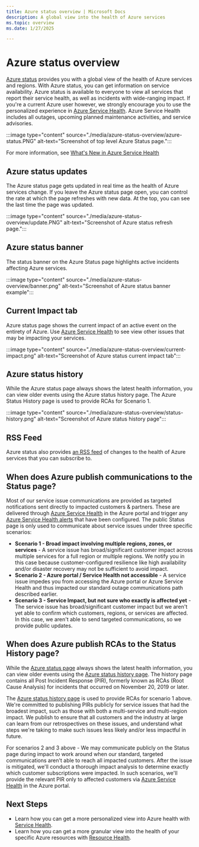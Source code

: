 ```yaml
---
title: Azure status overview | Microsoft Docs
description: A global view into the health of Azure services
ms.topic: overview
ms.date: 1/27/2025

---
```

# Azure status overview

[Azure status](https://azure.status.microsoft/) provides you with a global view of the health of Azure services and regions. With Azure status, you can get information on service availability. Azure status is available to everyone to view all services that report their service health, as well as incidents with wide-ranging impact. If you're a current Azure user however, we strongly encourage you to use the personalized experience in [Azure Service Health](https://aka.ms/azureservicehealth). Azure Service Health includes all outages, upcoming planned maintenance activities, and service advisories.

:::image type="content" source="./media/azure-status-overview/azure-status.PNG" alt-text="Screenshot of top level Azure Status page.":::

For more information, see [What's New in Azure Service Health](whats-new.md#azure-service-health-portal-experience-update) 

## Azure status updates

The Azure status page gets updated in real time as the health of Azure services change. If you leave the Azure status page open, you can control the rate at which the page refreshes with new data. At the top, you can see the last time the page was updated.

:::image type="content" source="./media/azure-status-overview/update.PNG" alt-text="Screenshot of Azure status refresh page.":::

## Azure status banner

The status banner on the Azure Status page highlights active incidents affecting Azure services.

:::image type="content" source="./media/azure-status-overview/banner.png" alt-text="Screenshot of Azure status banner example":::

## Current Impact tab

Azure status page shows the current impact of an active event on the entirety of Azure. Use [Azure Service Health](service-health-overview.md) to see view other issues that may be impacting your services.  

:::image type="content" source="./media/azure-status-overview/current-impact.png" alt-text="Screenshot of Azure status current impact tab":::

## Azure status history

While the Azure status page always shows the latest health information, you can view older events using the Azure status history page. The Azure Status History page is used to provide RCAs for Scenario 1. 

:::image type="content" source="./media/azure-status-overview/status-history.png" alt-text="Screenshot of Azure status history page":::

## RSS Feed

Azure status also provides [an RSS feed](https://azure.status.microsoft/status/feed/) of changes to the health of Azure services that you can subscribe to.

## When does Azure publish communications to the Status page?
 
Most of our service issue communications are provided as targeted notifications sent directly to impacted customers & partners. These are delivered through [Azure Service Health](https://azure.microsoft.com/features/service-health/) in the Azure portal and trigger any [Azure Service Health alerts](./alerts-activity-log-service-notifications-portal.md?toc=%2fazure%2fservice-health%2ftoc.json) that have been configured. The public Status page is only used to communicate about service issues under three specific scenarios:

- **Scenario 1 - Broad impact involving multiple regions, zones, or services** - A service issue has broad/significant customer impact across multiple services for a full region or multiple regions. We notify you in this case because customer-configured resilience like high availability and/or disaster recovery may not be sufficient to avoid impact.
- **Scenario 2 - Azure portal / Service Health not accessible** - A service issue impedes you from accessing the Azure portal or Azure Service Health and thus impacted our standard outage communications path described earlier. 
- **Scenario 3 - Service Impact, but not sure who exactly is affected yet** - The service issue has broad/significant customer impact but we aren't yet able to confirm which customers, regions, or services are affected. In this case, we aren't able to send targeted communications, so we provide public updates.
 
## When does Azure publish RCAs to the Status History page?

While the [Azure status page](https://azure.status.microsoft/status) always shows the latest health information, you can view older events using the [Azure status history page](https://azure.status.microsoft/status/history/). The history page contains all Post Incident Response (PIR), formerly known as RCAs (Root Cause Analysis) for incidents that occurred on November 20, 2019 or later. 
 
The [Azure status history page](https://azure.status.microsoft/status/history/) is used to provide RCAs for scenario 1 above. We're committed to publishing PIRs publicly for service issues that had the broadest impact, such as those with both a multi-service and multi-region impact. We publish to ensure that all customers and the industry at large can learn from our retrospectives on these issues, and understand what steps we're taking to make such issues less likely and/or less impactful in future. 
 
For scenarios 2 and 3 above - We may communicate publicly on the Status page during impact to work around when our standard, targeted communications aren't able to reach all impacted customers. After the issue is mitigated, we'll conduct a thorough impact analysis to determine exactly which customer subscriptions were impacted. In such scenarios, we'll provide the relevant PIR only to affected customers via [Azure Service Health](https://azure.microsoft.com/features/service-health/) in the Azure portal.


## Next Steps

* Learn how you can get a more personalized view into Azure health with [Service Health](./service-health-portal-update.md).
* Learn how you can get a more granular view into the health of your specific Azure resources with [Resource Health](./resource-health-overview.md).
